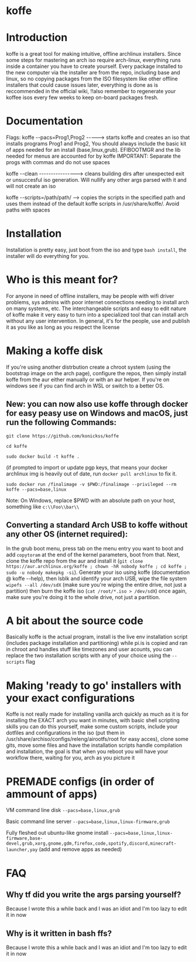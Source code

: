 # koffe

# Introduction
koffe is a great tool for making intuitive, offline archlinux installers. Since some steps for mastering an arch iso require arch-linux, everything runs inside a container you have to create yourself. Every package installed to the new computer via the installer are from the repo, including base and linux, so no copying packages from the ISO filesystem like other offline installers that could cause issues later, everything is done as is reccommended in the official wiki, !!also remember to regenerate your koffee isos every few weeks to keep on-board packages fresh.
# Documentation
Flags:
koffe --pacs=Prog1,Prog2 -----> starts koffe and creates
                                an iso that installs programs Prog1 and Prog2,
                                You should always include the basic kit of apps
                                needed for an install (base,linux,grub). EFIBOOTMGR and the lib needed for menus are accounted for by koffe
                                IMPORTANT: Separate the progs with commas
                                and do not use spaces

koffe --clean ----------------> cleans building dirs after unexpected
                                exit or unsuccesful iso generation. Will
                                nullify any other args parsed with it and will
                                not create an iso

koffe --scripts=/path/path/ --> copies the scripts in the specified path
                                and uses them instead of the default koffe
                                scripts in /usr/share/koffe/. Avoid paths with spaces


# Installation
Installation is pretty easy, just boot from the iso and type `bash install`, the installer will do everything for you.

# Who is this meant for?
For anyone in need of offline installers, may be people with wifi driver problems, sys admins with poor internet connections needing to install arch on many systems, etc. The interchangeable scripts and easy to edit nature of koffe make it very easy to turn into a specialized tool that can install arch without any user intervention. In general, it's for the people, use and publish it as you like as long as you respect the license


# Making a koffe disk
If you're using another distrbution create a chroot system (using the bootstrap image on the arch page), configure the repos, then simply install koffe from the aur either manually or with an aur helper. If you're on windows see if you can find arch in WSL or switch to a better OS.
## New: you can now also use koffe through docker for easy peasy use on Windows and macOS, just run the following Commands:
`git clone https://github.com/konickss/koffe`

`cd koffe`

`sudo docker build -t koffe .`

(if prompted to import or update pgp keys, that means your docker archlinux img is heavily out of date, run `docker pull archlinux` to fix it.

`sudo docker run /finalimage -v $PWD:/finalimage --privileged --rm koffe --pacs=base,linux`

Note: On Windows, replace $PWD with an absolute path on your host, something like `c:\\Foo\\bar\\`
## Converting a standard Arch USB to koffe without any other OS (internet required):
In the grub boot menu, press tab on the menu entry you want to boot and add `copytoram` at the end of the kernel parameters, boot from that.
Next, clone the koffe repo from the aur and install it (`git clone https://aur.archlinux.org/koffe ; chown -hR nobody koffe ; cd koffe ; sudo -u nobody makepkg -si`). Generate your iso using koffe (documentation @ koffe --help), then lsblk and identify your arch USB, wipe the file system `wipefs --all /dev/sdX` (make sure you're wiping the entire drive, not just a partition) then burn the koffe iso (`cat /root/*.iso > /dev/sdX`) once again, make sure you're doing it to the whole drive, not just a partition.

# A bit about the source code
Basically koffe is the actual program, install is the live env installation script (includes package installation and partitioning) while pi.is is copied and ran in chroot and handles stuff like timezones and user acounts, you can replace the two installation scripts with any of your choice using the `--scripts` flag

# Making 'ready to go' installers with your exact configurations
Koffe is not really made for installing vanilla arch quickly as much as it is for installing the EXACT arch you want in minutes, with basic shell scripting skills you can do this yourself, make some custom scripts, include your dotfiles and configurations in the iso (put them in /usr/share/archiso/configs/releng/airootfs/root for easy acces), clone some gits, move some files and have the installation scripts handle compilation and installation, the goal is that when you reboot you will have your workflow there, waiting for you, arch as you picture it

# PREMADE configs (in order of ammount of apps)

VM command line disk `--pacs=base,linux,grub`

Basic command line server `--pacs=base,linux,linux-firmware,grub`

Fully fleshed out ubuntu-like gnome install `--pacs=base,linux,linux-firmware,base-devel,grub,xorg,gnome,gdm,firefox,code,spotify,discord,minecraft-launcher,yay` (add and remove apps as needed)



# FAQ

## Why tf did you write the args parsing yourself?
Because I wrote this a while back and I was an idiot and I'm too lazy to edit it in now 

## Why is it written in bash ffs?
Because I wrote this a while back and I was an idiot and I'm too lazy to edit it in now 
